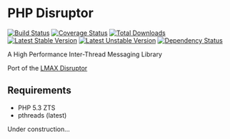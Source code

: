 PHP Disruptor
=========================

[![Build Status](https://travis-ci.org/prolic/PhpDisruptor.png?branch=master)](https://travis-ci.org/prolic/PhpDisruptor)
[![Coverage Status](https://coveralls.io/repos/prolic/PhpDisruptor/badge.png)](https://coveralls.io/r/prolic/PhpDisruptor)
[![Total Downloads](https://poser.pugx.org/prolic/php-disruptor/downloads.png)](https://packagist.org/packages/prolic/php-disruptor)
[![Latest Stable Version](https://poser.pugx.org/prolic/php-disruptor/v/stable.png)](https://packagist.org/packages/prolic/php-disruptor)
[![Latest Unstable Version](https://poser.pugx.org/prolic/php-disruptor/v/unstable.png)](https://packagist.org/packages/prolic/php-disruptor)
[![Dependency Status](https://www.versioneye.com/php/prolic:php-disruptor/dev-master/badge.png)](https://www.versioneye.com/php/prolic:php-disruptor)

A High Performance Inter-Thread Messaging Library

Port of the [LMAX Disruptor](https://github.com/LMAX-Exchange/disruptor)


Requirements
------------

- PHP 5.3 ZTS
- pthreads (latest)

Under construction...
